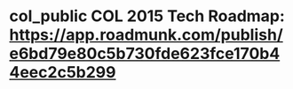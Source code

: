 col_public
COL 2015 Tech Roadmap:
https://app.roadmunk.com/publish/e6bd79e80c5b730fde623fce170b44eec2c5b299
==========
